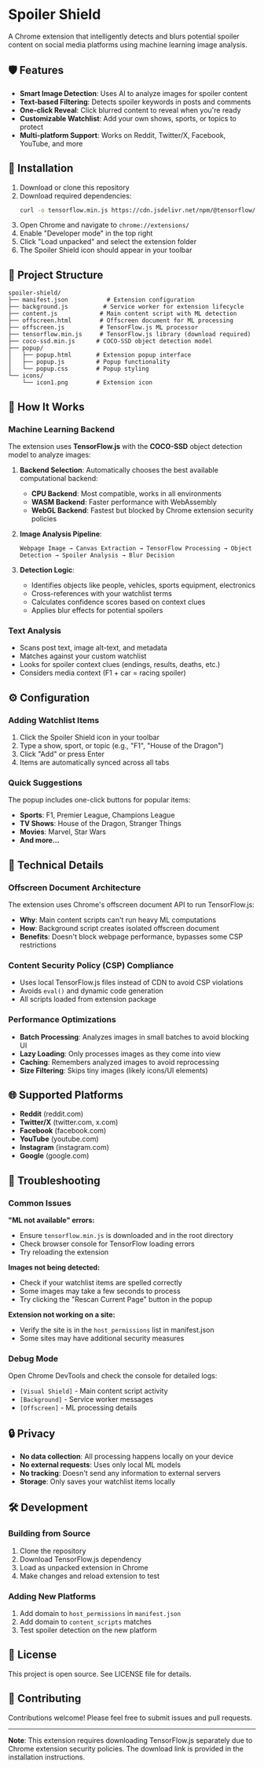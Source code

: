 # Spoiler Shield

A Chrome extension that intelligently detects and blurs potential spoiler content on social media platforms using machine learning image analysis.

## 🛡️ Features

- **Smart Image Detection**: Uses AI to analyze images for spoiler content
- **Text-based Filtering**: Detects spoiler keywords in posts and comments
- **One-click Reveal**: Click blurred content to reveal when you're ready
- **Customizable Watchlist**: Add your own shows, sports, or topics to protect
- **Multi-platform Support**: Works on Reddit, Twitter/X, Facebook, YouTube, and more

## 🚀 Installation

1. Download or clone this repository
2. Download required dependencies:
   ```bash
   curl -o tensorflow.min.js https://cdn.jsdelivr.net/npm/@tensorflow/tfjs@3.21.0/dist/tf.min.js
   ```
3. Open Chrome and navigate to `chrome://extensions/`
4. Enable "Developer mode" in the top right
5. Click "Load unpacked" and select the extension folder
6. The Spoiler Shield icon should appear in your toolbar

## 📁 Project Structure

```
spoiler-shield/
├── manifest.json           # Extension configuration
├── background.js          # Service worker for extension lifecycle
├── content.js            # Main content script with ML detection
├── offscreen.html        # Offscreen document for ML processing
├── offscreen.js          # TensorFlow.js ML processor
├── tensorflow.min.js     # TensorFlow.js library (download required)
├── coco-ssd.min.js      # COCO-SSD object detection model
├── popup/
│   ├── popup.html       # Extension popup interface
│   ├── popup.js         # Popup functionality
│   └── popup.css        # Popup styling
└── icons/
    └── icon1.png        # Extension icon
```

## 🧠 How It Works

### Machine Learning Backend

The extension uses **TensorFlow.js** with the **COCO-SSD** object detection model to analyze images:

1. **Backend Selection**: Automatically chooses the best available computational backend:
   - **CPU Backend**: Most compatible, works in all environments
   - **WASM Backend**: Faster performance with WebAssembly
   - **WebGL Backend**: Fastest but blocked by Chrome extension security policies

2. **Image Analysis Pipeline**:
   ```
   Webpage Image → Canvas Extraction → TensorFlow Processing → Object Detection → Spoiler Analysis → Blur Decision
   ```

3. **Detection Logic**:
   - Identifies objects like people, vehicles, sports equipment, electronics
   - Cross-references with your watchlist terms
   - Calculates confidence scores based on context clues
   - Applies blur effects for potential spoilers

### Text Analysis

- Scans post text, image alt-text, and metadata
- Matches against your custom watchlist
- Looks for spoiler context clues (endings, results, deaths, etc.)
- Considers media context (F1 + car = racing spoiler)

## ⚙️ Configuration

### Adding Watchlist Items

1. Click the Spoiler Shield icon in your toolbar
2. Type a show, sport, or topic (e.g., "F1", "House of the Dragon")
3. Click "Add" or press Enter
4. Items are automatically synced across all tabs

### Quick Suggestions

The popup includes one-click buttons for popular items:
- **Sports**: F1, Premier League, Champions League
- **TV Shows**: House of the Dragon, Stranger Things
- **Movies**: Marvel, Star Wars
- **And more...**

## 🔧 Technical Details

### Offscreen Document Architecture

The extension uses Chrome's offscreen document API to run TensorFlow.js:

- **Why**: Main content scripts can't run heavy ML computations
- **How**: Background script creates isolated offscreen document
- **Benefits**: Doesn't block webpage performance, bypasses some CSP restrictions

### Content Security Policy (CSP) Compliance

- Uses local TensorFlow.js files instead of CDN to avoid CSP violations
- Avoids `eval()` and dynamic code generation
- All scripts loaded from extension package

### Performance Optimizations

- **Batch Processing**: Analyzes images in small batches to avoid blocking UI
- **Lazy Loading**: Only processes images as they come into view
- **Caching**: Remembers analyzed images to avoid reprocessing
- **Size Filtering**: Skips tiny images (likely icons/UI elements)

## 🌐 Supported Platforms

- **Reddit** (reddit.com)
- **Twitter/X** (twitter.com, x.com)
- **Facebook** (facebook.com)
- **YouTube** (youtube.com)
- **Instagram** (instagram.com)
- **Google** (google.com)

## 🐛 Troubleshooting

### Common Issues

**"ML not available" errors:**
- Ensure `tensorflow.min.js` is downloaded and in the root directory
- Check browser console for TensorFlow loading errors
- Try reloading the extension

**Images not being detected:**
- Check if your watchlist items are spelled correctly
- Some images may take a few seconds to process
- Try clicking the "Rescan Current Page" button in the popup

**Extension not working on a site:**
- Verify the site is in the `host_permissions` list in manifest.json
- Some sites may have additional security measures

### Debug Mode

Open Chrome DevTools and check the console for detailed logs:
- `[Visual Shield]` - Main content script activity
- `[Background]` - Service worker messages
- `[Offscreen]` - ML processing details

## 🔒 Privacy

- **No data collection**: All processing happens locally on your device
- **No external requests**: Uses only local ML models
- **No tracking**: Doesn't send any information to external servers
- **Storage**: Only saves your watchlist items locally

## 🛠️ Development

### Building from Source

1. Clone the repository
2. Download TensorFlow.js dependency
3. Load as unpacked extension in Chrome
4. Make changes and reload extension to test

### Adding New Platforms

1. Add domain to `host_permissions` in `manifest.json`
2. Add domain to `content_scripts` matches
3. Test spoiler detection on the new platform

## 📄 License

This project is open source. See LICENSE file for details.

## 🤝 Contributing

Contributions welcome! Please feel free to submit issues and pull requests.

---

**Note**: This extension requires downloading TensorFlow.js separately due to Chrome extension security policies. The download link is provided in the installation instructions.